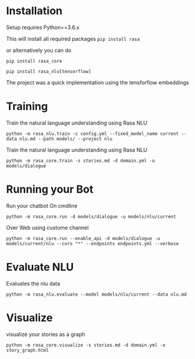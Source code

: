 # Installation
Setup requires Python==3.6.x

This will install all required packages 
`pip install rasa`

or alternatively you can do 

`pip install rasa_core`

`pip install rasa_nlu[tensorflow]`

The project was a quick implementation using the tensforflow embeddings

# Training
Train the natural language understanding using Rasa NLU
 
`python -m rasa_nlu.train -c config.yml --fixed_model_name current --data nlu.md --path models/ --project nlu`
 
Train the natural language understanding using Rasa NLU
 
`python -m rasa_core.train -s stories.md -d domain.yml -o models/dialogue`
 
# Running your Bot
Run your chatbot On cmdline
 
`python -m rasa_core.run -d models/dialogue -u models/nlu/current`

Over Web using custome channel

`python -m rasa_core.run --enable_api -d models/dialogue -u models/current/nlu --cors "*" --endpoints endpoints.yml --verbose`

# Evaluate NLU
Evaluates the nlu data

`python -m rasa_nlu.evaluate --model models/nlu/current --data nlu.md`

# Visualize 
visualize your stories as a graph

`python -m rasa_core.visualize -s stories.md -d domain.yml -o story_graph.html`

